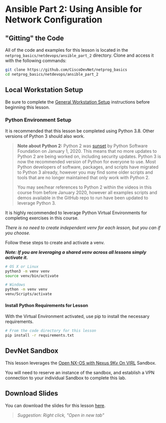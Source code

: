 # Ansible Part 2: Using Ansible for Network Configuration

## "Gitting" the Code
All of the code and examples for this lesson is located in the `netprog_basics/netdevops/ansible_part_2` directory.  Clone and access it with the following commands:

```bash
git clone https://github.com/CiscoDevNet/netprog_basics
cd netprog_basics/netdevops/ansible_part_2
```

## Local Workstation Setup
Be sure to complete the [General Workstation Setup](https://github.com/CiscoDevNet/netprog_basics/blob/master/readme_resources/workstation_setup.md) instructions before beginning this lesson.  

### Python Environment Setup
It is recommended that this lesson be completed using Python 3.8.  Other versions of Python 3 should also work.

> **Note about Python 2:** Python 2 was [sunset](https://www.python.org/doc/sunset-python-2/) by Python Software Foundation on January 1, 2020. This means that no more updates to Python 2 are being worked on, including security updates.  Python 3 is now the recommended version of Python for everyone to use. Most Python developers of software, packages, and scripts have migrated to Python 3 already, however you may find some older scripts and tools that are no longer maintained that only work with Python 2. 
> 
> You may see/hear references to Python 2 within the videos in this course from before January 2020, however all examples scripts and demos available in the GitHub repo to run have been updated to leverage Python 3.

It is highly recommended to leverage Python Virtual Environments for completing exercises in this course.  

*There is no need to create independent venv for each lesson, but you can if you choose.*  

Follow these steps to create and activate a venv.  

***Note: If you are leveraging a shared venv across all lessons simply activate it.***

```bash
# OS X or Linux
python3 -m venv venv
source venv/bin/activate
```

```bash
# Windows
python -m venv venv
venv/Scripts/activate
```


#### Install Python Requirements for Lesson
With the Virtual Environment activated, use pip to install the necessary requirements.  

```bash
# From the code directory for this lesson
pip install -r requirements.txt
```

## DevNet Sandbox
This lesson leverages the [Open NX-OS with Nexus 9Kv On VIRL](https://devnetsandbox.cisco.com/RM/Diagram/Index/1e9b57ff-9e64-4c68-93e5-f0f0a8c6f22c?diagramType=Topology) Sandbox.  

You will need to reserve an instance of the sandbox, and establish a VPN connection to your individual Sandbox to complete this lab.


## Download Slides

You can download the slides for this lesson [here](https://developer.cisco.com/fileMedia/download/c4892148-75c1-3771-9bfd-c7f9281ae509). 

> *Suggestion: Right click, "Open in new tab"*
